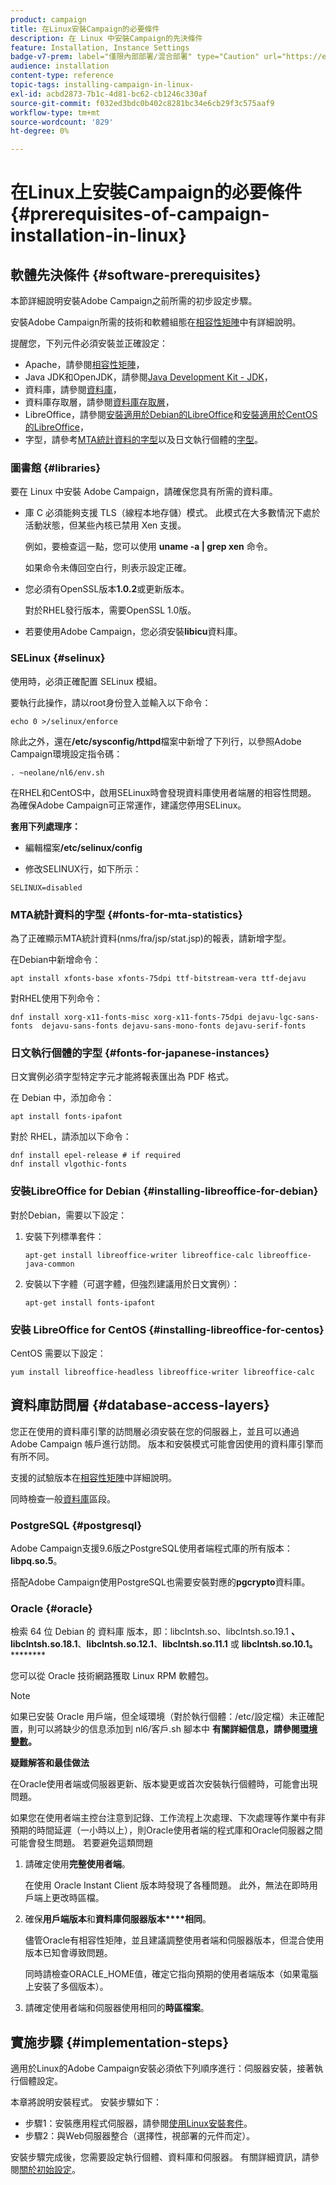 ```yaml
---
product: campaign
title: 在Linux安裝Campaign的必要條件
description: 在 Linux 中安裝Campaign的先決條件
feature: Installation, Instance Settings
badge-v7-prem: label="僅限內部部署/混合部署" type="Caution" url="https://experienceleague.adobe.com/docs/campaign-classic/using/installing-campaign-classic/architecture-and-hosting-models/hosting-models-lp/hosting-models.html?lang=zh-Hant" tooltip="僅適用於內部部署和混合部署"
audience: installation
content-type: reference
topic-tags: installing-campaign-in-linux-
exl-id: acbd2873-7b1c-4d81-bc62-cb1246c330af
source-git-commit: f032ed3bdc0b402c8281bc34e6cb29f3c575aaf9
workflow-type: tm+mt
source-wordcount: '829'
ht-degree: 0%

---
```


# 在Linux上安裝Campaign的必要條件{#prerequisites-of-campaign-installation-in-linux}

## 軟體先決條件 {#software-prerequisites}

本節詳細說明安裝Adobe Campaign之前所需的初步設定步驟。

安裝Adobe Campaign所需的技術和軟體組態在[相容性矩陣](../../rn/using/compatibility-matrix.md)中有詳細說明。

提醒您，下列元件必須安裝並正確設定：

* Apache，請參閱[相容性矩陣](../../rn/using/compatibility-matrix.md)，
* Java JDK和OpenJDK，請參閱[Java Development Kit - JDK](../../installation/using/application-server.md#jdk)，
* 資料庫，請參閱[資料庫](#libraries)，
* 資料庫存取層，請參閱[資料庫存取層](#database-access-layers)，
* LibreOffice，請參閱[安裝適用於Debian的LibreOffice](#installing-libreoffice-for-debian)和[安裝適用於CentOS的LibreOffice](#installing-libreoffice-for-centos)，
* 字型，請參考[MTA統計資料的字型](#fonts-for-mta-statistics)以及日文執行個體的[字型](#fonts-for-japanese-instances)。


### 圖書館 {#libraries}

要在 Linux 中安裝 Adobe Campaign，請確保您具有所需的資料庫。

* 庫 C 必須能夠支援 TLS（線程本地存儲）模式。 此模式在大多數情況下處於活動狀態，但某些內核已禁用 Xen 支援。

  例如，要檢查這一點，您可以使用 **uname -a | grep xen** 命令。

  如果命令未傳回空白行，則表示設定正確。

* 您必須有OpenSSL版本&#x200B;**1.0.2**&#x200B;或更新版本。

  對於RHEL發行版本，需要OpenSSL 1.0版。

* 若要使用Adobe Campaign，您必須安裝&#x200B;**libicu**&#x200B;資料庫。

### SELinux {#selinux}

使用時，必須正確配置 SELinux 模組。

要執行此操作，請以root身份登入並輸入以下命令：

```
echo 0 >/selinux/enforce
```

除此之外，還在&#x200B;**/etc/sysconfig/httpd**&#x200B;檔案中新增了下列行，以參照Adobe Campaign環境設定指令碼：

```
. ~neolane/nl6/env.sh
```

在RHEL和CentOS中，啟用SELinux時會發現資料庫使用者端層的相容性問題。 為確保Adobe Campaign可正常運作，建議您停用SELinux。

**套用下列處理序：**

* 編輯檔案&#x200B;**/etc/selinux/config**

* 修改SELINUX行，如下所示：

```
SELINUX=disabled
```

### MTA統計資料的字型 {#fonts-for-mta-statistics}

為了正確顯示MTA統計資料(nms/fra/jsp/stat.jsp)的報表，請新增字型。

在Debian中新增命令：

```
apt install xfonts-base xfonts-75dpi ttf-bitstream-vera ttf-dejavu
```

對RHEL使用下列命令：

```
dnf install xorg-x11-fonts-misc xorg-x11-fonts-75dpi dejavu-lgc-sans-fonts  dejavu-sans-fonts dejavu-sans-mono-fonts dejavu-serif-fonts
```

### 日文執行個體的字型 {#fonts-for-japanese-instances}

日文實例必須字型特定字元才能將報表匯出為 PDF 格式。

在 Debian 中，添加命令：

```
apt install fonts-ipafont
```

對於 RHEL，請添加以下命令：

```
dnf install epel-release # if required
dnf install vlgothic-fonts
```

### 安裝LibreOffice for Debian {#installing-libreoffice-for-debian}

對於Debian，需要以下設定：

1. 安裝下列標準套件：

   ```
   apt-get install libreoffice-writer libreoffice-calc libreoffice-java-common
   ```

1. 安裝以下字體（可選字體，但強烈建議用於日文實例）：

   ```
   apt-get install fonts-ipafont
   ```

### 安裝 LibreOffice for CentOS {#installing-libreoffice-for-centos}

CentOS 需要以下設定：

```
yum install libreoffice-headless libreoffice-writer libreoffice-calc
```

## 資料庫訪問層 {#database-access-layers}

您正在使用的資料庫引擎的訪問層必須安裝在您的伺服器上，並且可以通過Adobe Campaign 帳戶進行訪問。 版本和安裝模式可能會因使用的資料庫引擎而有所不同。

支援的試驗版本在[相容性矩陣](../../rn/using/compatibility-matrix.md)中詳細說明。

同時檢查一般[資料庫](../../installation/using/database.md)區段。

### PostgreSQL {#postgresql}

Adobe Campaign支援9.6版之PostgreSQL使用者端程式庫的所有版本： **libpq.so.5**。

搭配Adobe Campaign使用PostgreSQL也需要安裝對應的&#x200B;**pgcrypto**&#x200B;資料庫。

### Oracle {#oracle}

檢索 64 位 Debian 的 資料庫 版本，即：libclntsh.so、libclntsh.so.19.1 **、libclntsh.so.18.1**、**libclntsh.so.12.1**、**libclntsh.so.11.1** 或 **libclntsh.so.10.1。**********

您可以從 Oracle 技術網路獲取 Linux RPM 軟體包。

>[!NOTE]
>
>如果已安裝 Oracle 用戶端，但全域環境（對於執行個體：/etc/設定檔）未正確配置，則可以將缺少的信息添加到 nl6/客戶.sh 腳本中 **有關詳細信息，請參閱[環境變數](../../installation/using/installing-packages-with-linux.md#environment-variables)。**

**疑難解答和最佳做法**

在Oracle使用者端或伺服器更新、版本變更或首次安裝執行個體時，可能會出現問題。

如果您在使用者端主控台注意到記錄、工作流程上次處理、下次處理等作業中有非預期的時間延遲（一小時以上），則Oracle使用者端的程式庫和Oracle伺服器之間可能會發生問題。 若要避免這類問題

1. 請確定使用&#x200B;**完整使用者端**。

   在使用 Oracle Instant Client 版本時發現了各種問題。 此外，無法在即時用戶端上更改時區檔。

1. 確保&#x200B;**用戶端版本**&#x200B;和&#x200B;**資料庫伺服器版本****相同**。

   儘管Oracle有相容性矩陣，並且建議調整使用者端和伺服器版本，但混合使用版本已知會導致問題。

   同時請檢查ORACLE_HOME值，確定它指向預期的使用者端版本（如果電腦上安裝了多個版本）。

1. 請確定使用者端和伺服器使用相同的&#x200B;**時區檔案**。

## 實施步驟 {#implementation-steps}

適用於Linux的Adobe Campaign安裝必須依下列順序進行：伺服器安裝，接著執行個體設定。

本章將說明安裝程式。 安裝步驟如下：

* 步驟1：安裝應用程式伺服器，請參閱[使用Linux安裝套件](../../installation/using/installing-packages-with-linux.md)。
* 步驟2：與Web伺服器整合（選擇性，視部署的元件而定）。

安裝步驟完成後，您需要設定執行個體、資料庫和伺服器。 有關詳細資訊，請參閱[關於初始設定](../../installation/using/about-initial-configuration.md)。
